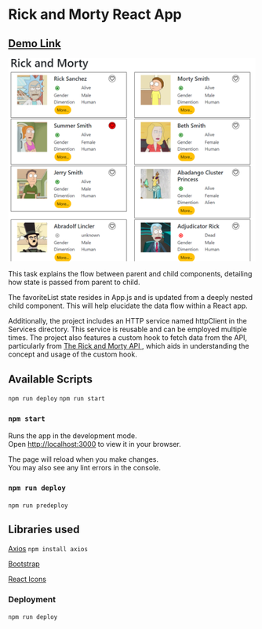 # Rick and Morty React App

## <a href="https://kanishkakodithuwakku.github.io/RickAndMorty/">Demo Link</a>

![App Screenshot](./public/rickyandmorty.png)

This task explains the flow between parent and child components, detailing how state is passed from parent to child.

The favoriteList state resides in App.js and is updated from a deeply nested child component. This will help elucidate the data flow within a React app.

Additionally, the project includes an HTTP service named httpClient in the Services directory. This service is reusable and can be employed multiple times. The project also features a custom hook to fetch data from the API, particularly from <a href="https://rickandmortyapi.com">The Rick and Morty API
</a>, which aids in understanding the concept and usage of the custom hook.

## Available Scripts

`npm run deploy`
`npm run start`

### `npm start`

Runs the app in the development mode.\
Open [http://localhost:3000](http://localhost:3000) to view it in your browser.

The page will reload when you make changes.\
You may also see any lint errors in the console.

### `npm run deploy`

`npm run predeploy`

## Libraries used

<a href="https://axios-http.com/docs/intro">Axios</a>
`npm install axios`

<a href="https://getbootstrap.com/">Bootstrap<a/> 

<a href="https://react-icons.github.io/react-icons/">React Icons</a>

### Deployment

`npm run deploy`
